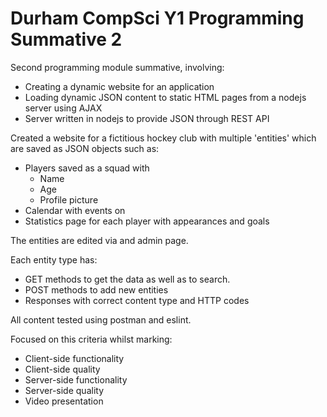 # Durham CompSci Y1 Programming Summative 2
Second programming module summative, involving:

  - Creating a dynamic website for an application 
  - Loading dynamic JSON content to static HTML pages from a nodejs server using AJAX
  - Server written in nodejs to provide JSON through REST API 

Created a website for a fictitious hockey club with multiple 'entities' which are saved as JSON objects such as:
-   Players saved as a squad with
    -   Name
    -   Age
    -   Profile picture
- Calendar with events on
- Statistics page for each player with appearances and goals 

The entities are edited via and admin page.

Each entity type has:
-   GET methods to get the data as well as to search.
-   POST methods to add new entities 
-   Responses with correct content type and HTTP codes 

All content tested using postman and eslint.

Focused on this criteria whilst marking:
-   Client-side functionality
-   Client-side quality
-   Server-side functionality
-   Server-side quality
-   Video presentation



